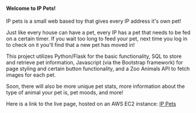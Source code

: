 #### Welcome to IP Pets!

IP pets is a small web based toy that gives every IP address it's own pet!

Just like every house can have a pet, every IP has a pet that needs to be fed on a certain timer. If you wait too long to feed your pet, next time you log in to check on it you'll find that a new pet has moved in!

This project utilizes Python/Flask for the basic functionality, SQL to store and retrieve pet information, Javascript (via the Bootstrap framework) for page styling and certain button functionality, and a Zoo Animals API to fetch images for each pet.

Soon, there will also be more unique pet stats, more information about the type of animal your pet is, pet moods, and more!

Here is a link to the live page, hosted on an AWS EC2 instance: [IP Pets](http://34.205.242.220/)